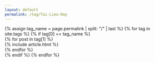 ```yaml
---
layout: default
permalink: /tag/Tai-Lieu-Hay
---
```

<div>
  {% assign tag_name = page.permalink | split: "/" | last %}
  {% for tag in site.tags %}
    {% if tag[0] == tag_name %}
      <div class="container">
        <div class="row">
          <div class="col col-12 col-d-10 col-m-12 push-m-0 push-d-1">
            <div class="container__inner">
              <div class="contaniner__inner-box">
                <div class="row grid">
                  {% for post in tag[1] %}
                  <div class="article col col-4 col-d-6 col-m-12 grid__post">
                    {% include article.html %}
                  </div>
                  {% endfor %}
                </div>
              </div>
            </div>
          </div>
        </div>
      </div>
    {% endif %}
  {% endfor %}
</div>

